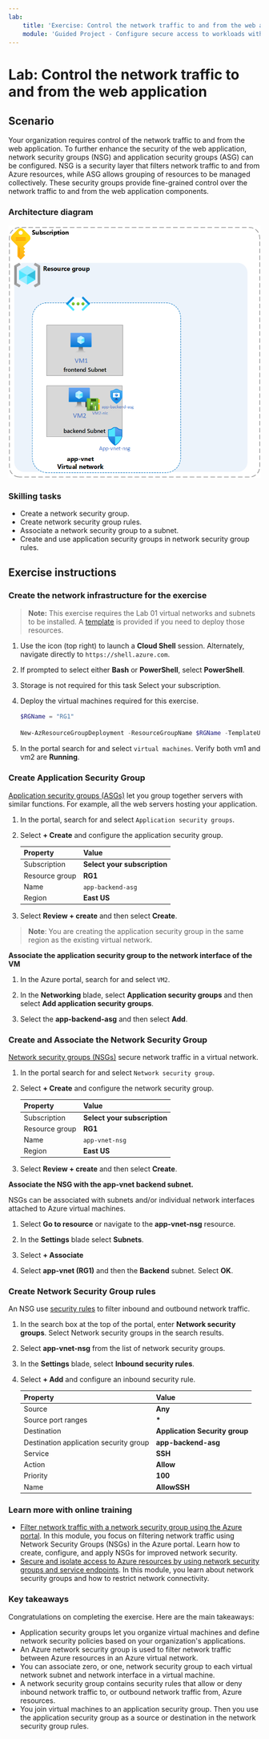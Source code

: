 ```yaml
---
lab:
    title: 'Exercise: Control the network traffic to and from the web application'
    module: 'Guided Project - Configure secure access to workloads with Azure virtual networking services'
---
```


# Lab: Control the network traffic to and from the web application

## Scenario

Your organization requires control of the network traffic to and from the web application. To further enhance the security of the web application, network security groups (NSG) and application security groups (ASG) can be configured. NSG is a security layer that filters network traffic to and from Azure resources, while ASG allows grouping of resources to be managed collectively. These security groups provide fine-grained control over the network traffic to and from the web application components.

### Architecture diagram

![Diagram that shows one ASG and NSG associated to a virtual network.](../Media/task-2.png)


### Skilling tasks

- Create a network security group.
- Create network security group rules.
- Associate a network security group to a subnet.
- Create and use application security groups in network security group rules.

## Exercise instructions

### Create the network infrastructure for the exercise

>**Note:** This exercise requires the Lab 01 virtual networks and subnets to be installed. A [template](https://github.com/MicrosoftLearning/Configure-secure-access-to-workloads-with-Azure-virtual-networking-services/blob/main/Allfiles/Labs/02/vnet-subnets-template.json) is provided if you need to deploy those resources.

1. Use the icon (top right) to launch a **Cloud Shell** session. Alternately, navigate directly to `https://shell.azure.com`.

1. If prompted to select either **Bash** or **PowerShell**, select **PowerShell**.

1. Storage is not required for this task Select your subscription. 

1. Deploy the virtual machines required for this exercise. 

   ```powershell
   $RGName = "RG1"
   
   New-AzResourceGroupDeployment -ResourceGroupName $RGName -TemplateUri https://raw.githubusercontent.com/MicrosoftLearning/Configure-secure-access-to-workloads-with-Azure-virtual-networking-services/main/Instructions/Labs/azuredeploy.json
   ```
  
1. In the portal search for and select `virtual machines`. Verify both vm1 and vm2 are **Running**.

### Create Application Security Group

[Application security groups (ASGs)](https://learn.microsoft.com/azure/virtual-network/application-security-groups) let you group together servers with similar functions. For example, all the web servers hosting your application. 

1. In the portal, search for and select `Application security groups`.
   
1. Select **+ Create** and configure the application security group. 

    | Property       | Value                        |
    | :------------- | :--------------------------- |
    | Subscription   | **Select your subscription** |
    | Resource group | **RG1**                      |
    | Name           | `app-backend-asg`          |
    | Region         | **East US**                  |

1. Select **Review + create** and then select **Create**.

>**Note**: You are creating the application security group in the same region as the existing virtual network.

**Associate the application security group to the network interface of the VM**

1. In the Azure portal, search for and select `VM2`.

1. In the **Networking** blade, select **Application security groups** and then select **Add application security groups**.

1. Select the **app-backend-asg** and then select **Add**.
   
### Create and Associate the Network Security Group

[Network security groups (NSGs)](https://learn.microsoft.com/azure/virtual-network/network-security-groups-overview) secure network traffic in a virtual network. 

1. In the portal search for and select `Network security group`.

1. Select **+ Create** and configure the network security group. 

    | Property       | Value                        |
    | :------------- | :--------------------------- |
    | Subscription   | **Select your subscription** |
    | Resource group | **RG1**                      |
    | Name           | `app-vnet-nsg`            |
    | Region         | **East US**                  |

1. Select **Review + create** and then select **Create**.

**Associate the NSG with the app-vnet backend subnet.**

NSGs can be associated with subnets and/or individual network interfaces attached to Azure virtual machines. 

1. Select **Go to resource** or navigate to the **app-vnet-nsg** resource.

1. In the **Settings** blade select **Subnets**.

1. Select **+ Associate**

1. Select **app-vnet (RG1)** and then the **Backend** subnet. Select **OK**.

### Create Network Security Group rules

An NSG use [security rules](https://learn.microsoft.com/azure/virtual-network/network-security-group-how-it-works) to filter inbound and outbound network traffic. 

1. In the search box at the top of the portal, enter **Network security groups**. Select Network security groups in the search results.

1. Select **app-vnet-nsg** from the list of network security groups.

1. In the **Settings** blade, select **Inbound security rules**.

1. Select **+ Add** and configure an inbound security rule. 

    | Property                               | Value                          |
    | :------------------------------------- | :----------------------------- |
    | Source                                 | **Any**                        |
    | Source port ranges                     | **\***                         |
    | Destination                            | **Application Security group** |
    | Destination application security group | **app-backend-asg**            |
    | Service                                | **SSH**                        |
    | Action                                 | **Allow**                      |
    | Priority                               | **100**                        |
    | Name                                   | **AllowSSH**                   |


### Learn more with online training

+ [Filter network traffic with a network security group using the Azure portal](https://learn.microsoft.com/training/modules/filter-network-traffic-network-security-group-using-azure-portal/). In this module, you focus on filtering network traffic using Network Security Groups (NSGs) in the Azure portal. Learn how to create, configure, and apply NSGs for improved network security.
+ [Secure and isolate access to Azure resources by using network security groups and service endpoints](https://learn.microsoft.com/training/modules/secure-and-isolate-with-nsg-and-service-endpoints/). In this module, you learn about network security groups and how to restrict network connectivity. 

### Key takeaways

Congratulations on completing the exercise. Here are the main takeaways:

+ Application security groups let you organize virtual machines and define network security policies based on your organization's applications.
+ An Azure network security group is used to filter network traffic between Azure resources in an Azure virtual network.
+ You can associate zero, or one, network security group to each virtual network subnet and network interface in a virtual machine. 
+ A network security group contains security rules that allow or deny inbound network traffic to, or outbound network traffic from, Azure resources.
+ You join virtual machines to an application security group. Then you use the application security group as a source or destination in the network security group rules.



